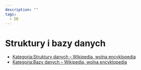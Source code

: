 ```yaml
---
description: ""
tags:
  - DB
---
```


# Struktury i bazy danych

- [Kategoria:Struktury danych – Wikipedia, wolna encyklopedia](https://pl.wikipedia.org/wiki/Kategoria:Struktury_danych)
- [Kategoria:Bazy danych – Wikipedia, wolna encyklopedia](https://pl.wikipedia.org/wiki/Kategoria:Bazy_danych)

